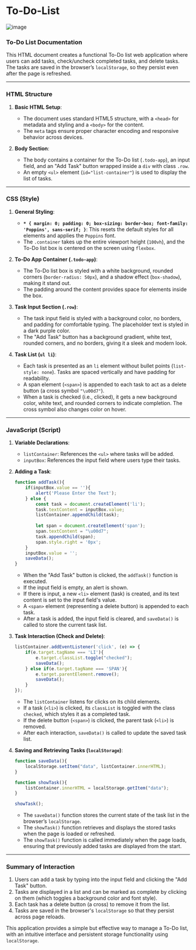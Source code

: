 # To-Do-List
![image](https://github.com/user-attachments/assets/97acc7c6-124b-4a6b-a410-35bd2bb1775d)

### To-Do List Documentation

This HTML document creates a functional To-Do list web application where users can add tasks, check/uncheck completed tasks, and delete tasks. The tasks are saved in the browser’s `localStorage`, so they persist even after the page is refreshed.

---

### HTML Structure

1. **Basic HTML Setup**:
    - The document uses standard HTML5 structure, with a `<head>` for metadata and styling and a `<body>` for the content.
    - The `meta` tags ensure proper character encoding and responsive behavior across devices.

2. **Body Section**:
    - The body contains a container for the To-Do list (`.todo-app`), an input field, and an "Add Task" button wrapped inside a `div` with class `.row`.
    - An empty `<ul>` element (`id="list-container"`) is used to display the list of tasks.

---

### CSS (Style)

1. **General Styling**:
    - **`* { margin: 0; padding: 0; box-sizing: border-box; font-family: 'Poppins', sans-serif; }`**: This resets the default styles for all elements and applies the `Poppins` font.
    - The `.container` takes up the entire viewport height (`100vh`), and the To-Do list box is centered on the screen using `flexbox`.

2. **To-Do App Container (`.todo-app`)**:
    - The To-Do list box is styled with a white background, rounded corners (`border-radius: 50px`), and a shadow effect (`box-shadow`), making it stand out.
    - The padding around the content provides space for elements inside the box.

3. **Task Input Section (`.row`)**:
    - The task input field is styled with a background color, no borders, and padding for comfortable typing. The placeholder text is styled in a dark purple color.
    - The "Add Task" button has a background gradient, white text, rounded corners, and no borders, giving it a sleek and modern look.

4. **Task List (`ul li`)**:
    - Each task is presented as an `li` element without bullet points (`list-style: none`). Tasks are spaced vertically and have padding for readability.
    - A span element (`<span>`) is appended to each task to act as a delete button (a cross symbol `"\u00d7"`).
    - When a task is checked (i.e., clicked), it gets a new background color, white text, and rounded corners to indicate completion. The cross symbol also changes color on hover.

---

### JavaScript (Script)

1. **Variable Declarations**:
    - `listContainer`: References the `<ul>` where tasks will be added.
    - `inputBox`: References the input field where users type their tasks.

2. **Adding a Task**:
    ```javascript
    function addTask(){
        if(inputBox.value == ''){
            alert('Please Enter the Text');
        } else {
            const task = document.createElement('li');
            task.textContent = inputBox.value;
            listContainer.appendChild(task);
            
            let span = document.createElement('span');
            span.textContent = "\u00d7";
            task.appendChild(span);
            span.style.right = '0px';
        }
        inputBox.value = '';
        saveData();
    }
    ```
    - When the "Add Task" button is clicked, the `addTask()` function is executed.
    - If the input field is empty, an alert is shown.
    - If there is input, a new `<li>` element (task) is created, and its text content is set to the input field's value.
    - A `<span>` element (representing a delete button) is appended to each task.
    - After a task is added, the input field is cleared, and `saveData()` is called to store the current task list.

3. **Task Interaction (Check and Delete)**:
    ```javascript
    listContainer.addEventListener('click', (e) => {
        if(e.target.tagName === 'LI'){
            e.target.classList.toggle("checked");
            saveData();
        } else if(e.target.tagName === 'SPAN'){
            e.target.parentElement.remove();
            saveData();
        }
    });
    ```
    - The `listContainer` listens for clicks on its child elements.
    - If a task (`<li>`) is clicked, its `classList` is toggled with the class `checked`, which styles it as a completed task.
    - If the delete button (`<span>`) is clicked, the parent task (`<li>`) is removed.
    - After each interaction, `saveData()` is called to update the saved task list.

4. **Saving and Retrieving Tasks (`localStorage`)**:
    ```javascript
    function saveData(){
        localStorage.setItem("data", listContainer.innerHTML);
    }

    function showTask(){
        listContainer.innerHTML = localStorage.getItem("data");
    }

    showTask();
    ```
    - The `saveData()` function stores the current state of the task list in the browser’s `localStorage`.
    - The `showTask()` function retrieves and displays the stored tasks when the page is loaded or refreshed.
    - The `showTask()` function is called immediately when the page loads, ensuring that previously added tasks are displayed from the start.

---

### Summary of Interaction

1. Users can add a task by typing into the input field and clicking the "Add Task" button.
2. Tasks are displayed in a list and can be marked as complete by clicking on them (which toggles a background color and font style).
3. Each task has a delete button (a cross) to remove it from the list.
4. Tasks are saved in the browser's `localStorage` so that they persist across page reloads.

This application provides a simple but effective way to manage a To-Do list, with an intuitive interface and persistent storage functionality using `localStorage`.
